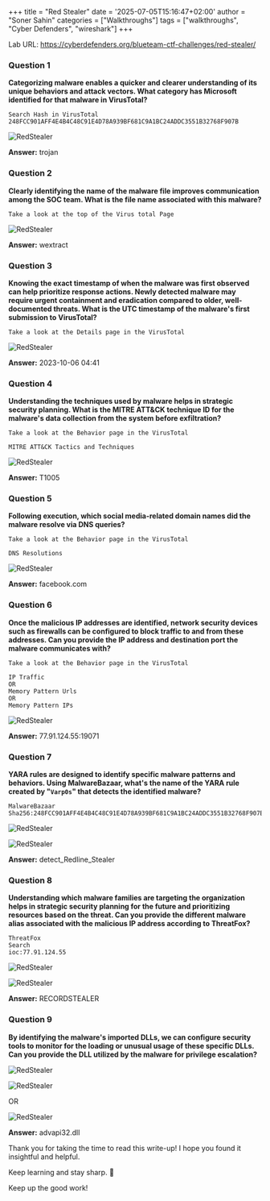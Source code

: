 +++
title = "Red Stealer"
date = '2025-07-05T15:16:47+02:00'
author = "Soner Sahin"
categories = ["Walkthroughs"]
tags = ["walkthroughs", "Cyber Defenders", "wireshark"]
+++

Lab URL: https://cyberdefenders.org/blueteam-ctf-challenges/red-stealer/

### **Question 1**

**Categorizing malware enables a quicker and clearer understanding of its unique behaviors and attack vectors. What category has Microsoft identified for that malware in VirusTotal?**

```
Search Hash in VirusTotal
248FCC901AFF4E4B4C48C91E4D78A939BF681C9A1BC24ADDC3551B32768F907B
```

![RedStealer](/images/RedStealer/1.png)

**Answer:** trojan

### **Question 2**

**Clearly identifying the name of the malware file improves communication among the SOC team. What is the file name associated with this malware?**

```
Take a look at the top of the Virus total Page
```

![RedStealer](/images/RedStealer/2.png)

**Answer:** wextract

### **Question 3**

**Knowing the exact timestamp of when the malware was first observed can help prioritize response actions. Newly detected malware may require urgent containment and eradication compared to older, well-documented threats. What is the UTC timestamp of the malware's first submission to VirusTotal?**

```
Take a look at the Details page in the VirusTotal
```

![RedStealer](/images/RedStealer/3.png)

**Answer:** 2023-10-06 04:41

### **Question 4**

**Understanding the techniques used by malware helps in strategic security planning. What is the MITRE ATT&CK technique ID for the malware's data collection from the system before exfiltration?**

```
Take a look at the Behavior page in the VirusTotal

MITRE ATT&CK Tactics and Techniques
```

![RedStealer](/images/RedStealer/4.png)

**Answer:** T1005

### **Question 5**

**Following execution, which social media-related domain names did the malware resolve via DNS queries?**

```
Take a look at the Behavior page in the VirusTotal

DNS Resolutions
```

![RedStealer](/images/RedStealer/5.png)

**Answer:** facebook.com

### **Question 6**

**Once the malicious IP addresses are identified, network security devices such as firewalls can be configured to block traffic to and from these addresses. Can you provide the IP address and destination port the malware communicates with?**

```
Take a look at the Behavior page in the VirusTotal

IP Traffic
OR
Memory Pattern Urls
OR
Memory Pattern IPs
```

![RedStealer](/images/RedStealer/6.png)

**Answer:** 77.91.124.55:19071

### **Question 7**

**YARA rules are designed to identify specific malware patterns and behaviors. Using MalwareBazaar, what's the name of the YARA rule created by "`Varp0s`" that detects the identified malware?**

```
MalwareBazaar
Sha256:248FCC901AFF4E4B4C48C91E4D78A939BF681C9A1BC24ADDC3551B32768F907B
```

![RedStealer](/images/RedStealer/7.1.png)

![RedStealer](/images/RedStealer/7.2.png)

**Answer:** detect_Redline_Stealer

### **Question 8**

**Understanding which malware families are targeting the organization helps in strategic security planning for the future and prioritizing resources based on the threat. Can you provide the different malware alias associated with the malicious IP address according to **ThreatFox**?**

```
ThreatFox
Search
ioc:77.91.124.55
```

![RedStealer](/images/RedStealer/8.1.png)

![RedStealer](/images/RedStealer/8.2.png)

**Answer:** RECORDSTEALER

### **Question 9**

**By identifying the malware's imported DLLs, we can configure security tools to monitor for the loading or unusual usage of these specific DLLs. Can you provide the DLL utilized by the malware for privilege escalation?**

![RedStealer](/images/RedStealer/9.1.png)

![RedStealer](/images/RedStealer/9.2.png)

OR

![RedStealer](/images/RedStealer/9.3.png)

**Answer:** advapi32.dll


Thank you for taking the time to read this write-up! I hope you found it insightful and helpful.

Keep learning and stay sharp. 👊

Keep up the good work!
